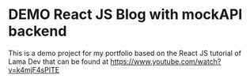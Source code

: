 # DEMO React JS Blog with mockAPI backend

This is a demo project for my portfolio based on the React JS tutorial of Lama Dev that can be found at https://www.youtube.com/watch?v=k4mjF4sPITE